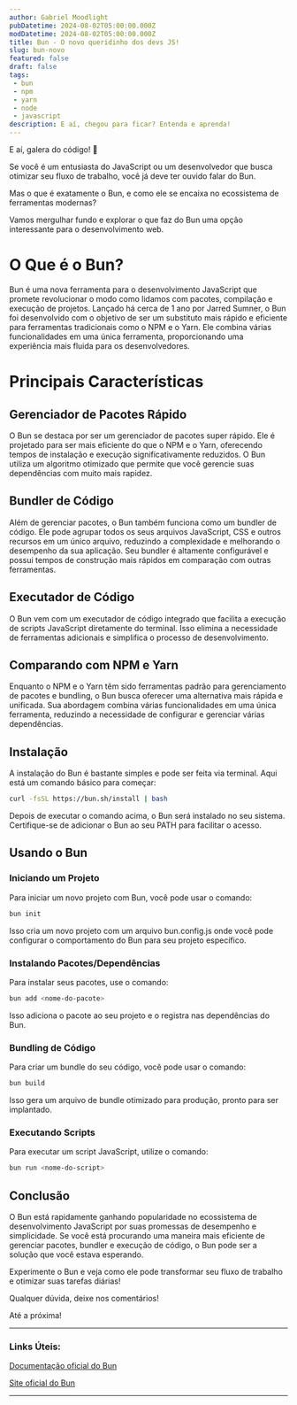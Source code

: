 ```yaml
---
author: Gabriel Moodlight
pubDatetime: 2024-08-02T05:00:00.000Z
modDatetime: 2024-08-02T05:00:00.000Z
title: Bun - O novo queridinho dos devs JS!
slug: bun-novo
featured: false
draft: false
tags:
 - bun
 - npm
 - yarn
 - node
 - javascript
description: E aí, chegou para ficar? Entenda e aprenda!
---
```


E aí, galera do código! 🚀

Se você é um entusiasta do JavaScript ou um desenvolvedor que busca otimizar seu fluxo de trabalho, você já deve ter ouvido falar do Bun.

Mas o que é exatamente o Bun, e como ele se encaixa no ecossistema de ferramentas modernas? 

Vamos mergulhar fundo e explorar o que faz do Bun uma opção interessante para o desenvolvimento web.

# O Que é o Bun?
Bun é uma nova ferramenta para o desenvolvimento JavaScript que promete revolucionar o modo como lidamos com pacotes, compilação e execução de projetos. Lançado há cerca de 1 ano por Jarred Sumner, o Bun foi desenvolvido com o objetivo de ser um substituto mais rápido e eficiente para ferramentas tradicionais como o NPM e o Yarn. Ele combina várias funcionalidades em uma única ferramenta, proporcionando uma experiência mais fluida para os desenvolvedores.

# Principais Características

## Gerenciador de Pacotes Rápido
O Bun se destaca por ser um gerenciador de pacotes super rápido. Ele é projetado para ser mais eficiente do que o NPM e o Yarn, oferecendo tempos de instalação e execução significativamente reduzidos. O Bun utiliza um algoritmo otimizado que permite que você gerencie suas dependências com muito mais rapidez.

## Bundler de Código
Além de gerenciar pacotes, o Bun também funciona como um bundler de código. Ele pode agrupar todos os seus arquivos JavaScript, CSS e outros recursos em um único arquivo, reduzindo a complexidade e melhorando o desempenho da sua aplicação. Seu bundler é altamente configurável e possui tempos de construção mais rápidos em comparação com outras ferramentas.

## Executador de Código
O Bun vem com um executador de código integrado que facilita a execução de scripts JavaScript diretamente do terminal. Isso elimina a necessidade de ferramentas adicionais e simplifica o processo de desenvolvimento.

## Comparando com NPM e Yarn
Enquanto o NPM e o Yarn têm sido ferramentas padrão para gerenciamento de pacotes e bundling, o Bun busca oferecer uma alternativa mais rápida e unificada. Sua abordagem combina várias funcionalidades em uma única ferramenta, reduzindo a necessidade de configurar e gerenciar várias dependências.

## Instalação
A instalação do Bun é bastante simples e pode ser feita via terminal. Aqui está um comando básico para começar:
```bash
curl -fsSL https://bun.sh/install | bash
```
Depois de executar o comando acima, o Bun será instalado no seu sistema. Certifique-se de adicionar o Bun ao seu PATH para facilitar o acesso.

## Usando o Bun

### Iniciando um Projeto
Para iniciar um novo projeto com Bun, você pode usar o comando:
```bash
bun init
```
Isso cria um novo projeto com um arquivo bun.config.js onde você pode configurar o comportamento do Bun para seu projeto específico.

### Instalando Pacotes/Dependências
Para instalar seus pacotes, use o comando:
```bash
bun add <nome-do-pacote>
```
Isso adiciona o pacote ao seu projeto e o registra nas dependências do Bun.

### Bundling de Código
Para criar um bundle do seu código, você pode usar o comando:
```bash
bun build
```
Isso gera um arquivo de bundle otimizado para produção, pronto para ser implantado.

### Executando Scripts
Para executar um script JavaScript, utilize o comando:
```bash
bun run <nome-do-script>
```

## Conclusão
O Bun está rapidamente ganhando popularidade no ecossistema de desenvolvimento JavaScript por suas promessas de desempenho e simplicidade. Se você está procurando uma maneira mais eficiente de gerenciar pacotes, bundler e execução de código, o Bun pode ser a solução que você estava esperando.

Experimente o Bun e veja como ele pode transformar seu fluxo de trabalho e otimizar suas tarefas diárias!

Qualquer dúvida, deixe nos comentários!

Até a próxima!

<hr />

### Links Úteis:

<a href="https://bun.sh/docs" target="_blank">Documentação oficial do Bun</a>

<a href="https://bun.sh/" target="_blank">Site oficial do Bun</a>

<hr />

